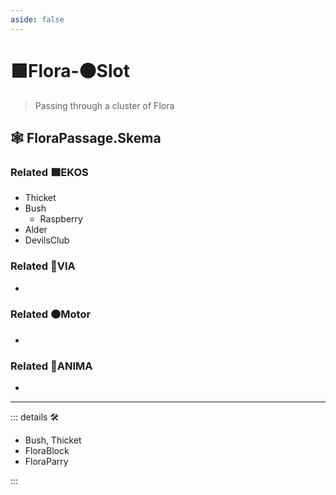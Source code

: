 ```yaml
---
aside: false
---
```

# 🟩<ekos>Flora</ekos>-🟠<motor>Slot</motor>

> Passing through a cluster of Flora

## 🕸 FloraPassage.Skema

### Related 🟩<ekos>EKOS</ekos>

- Thicket
- Bush
    - Raspberry
- Alder
- DevilsClub

### Related 🔻<via>VIA</via>

-

### Related 🟠<motor>Motor</motor>

-

### Related 💜<anima>ANIMA</anima>

-

---

<!-- =================================================== -->
<!-- =================================================== -->
<!-- =================================================== -->
<!-- =================================================== -->
<!-- =================================================== -->
::: details 🛠

- Bush, Thicket
- FloraBlock
- FloraParry

:::
